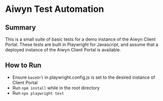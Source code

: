 # Aiwyn Test Automation

## Summary

This is a small suite of basic tests for a demo instance of the Aiwyn Client Portal. These tests are built in Playwright for Javascript, and assume that a deployed instance of the Aiwyn Client Portal is available.

## How to Run

- Ensure ```baseUrl``` in playwright.config.js is set to the desired instance of Client Portal
- Run ```npm install``` while in the root directory
- Run ```npx playwright test```
